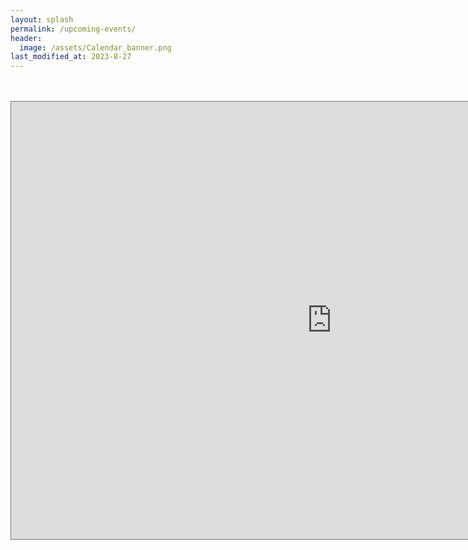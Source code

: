 ```yaml
---
layout: splash
permalink: /upcoming-events/
header:
  image: /assets/Calendar_banner.png
last_modified_at: 2023-8-27
---
```

<br>
<br>
<iframe src="https://outlook.office365.com/owa/calendar/43e88d0f5a86425ab53d9f7eba9801cf@usu.edu/1d9b6eedc1f04440bacec06e74222cb43204620194208656066/calendar.html" style="border:solid 1px #777" width="1025" height="700" frameborder="0" scrolling="no"></iframe>
